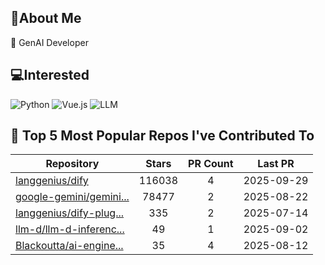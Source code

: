 ## 💫About Me 
🌱 GenAI Developer

## 💻Interested
![Python](https://img.shields.io/badge/python-3670A0?style=for-the-badge&logo=python&logoColor=ffdd54)   ![Vue.js](https://img.shields.io/badge/vuejs-%2335495e.svg?style=for-the-badge&logo=vuedotjs&logoColor=%234FC08D)  ![LLM](https://img.shields.io/badge/LLM-%23412991.svg?style=for-the-badge&logo=openai&logoColor=white)

## 🌟 Top 5 Most Popular Repos I've Contributed To

| Repository | Stars | PR Count | Last PR |
|-----|:---:|:---:|:---:|
| [langgenius/dify](https://github.com/langgenius/dify) | 116038 | 4 | 2025-09-29 |
| [google-gemini/gemini...](https://github.com/google-gemini/gemini-cli) | 78477 | 2 | 2025-08-22 |
| [langgenius/dify-plug...](https://github.com/langgenius/dify-plugin-daemon) | 335 | 2 | 2025-07-14 |
| [llm-d/llm-d-inferenc...](https://github.com/llm-d/llm-d-inference-sim) | 49 | 1 | 2025-09-02 |
| [Blackoutta/ai-engine...](https://github.com/Blackoutta/ai-engineer-training) | 35 | 4 | 2025-08-12 |

